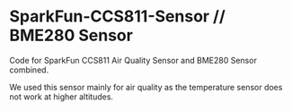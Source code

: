 # SparkFun-CCS811-Sensor // BME280 Sensor
Code for SparkFun CCS811 Air Quality Sensor and BME280 Sensor combined.

We used this sensor mainly for air quality as the temperature sensor does not work at higher altitudes.
